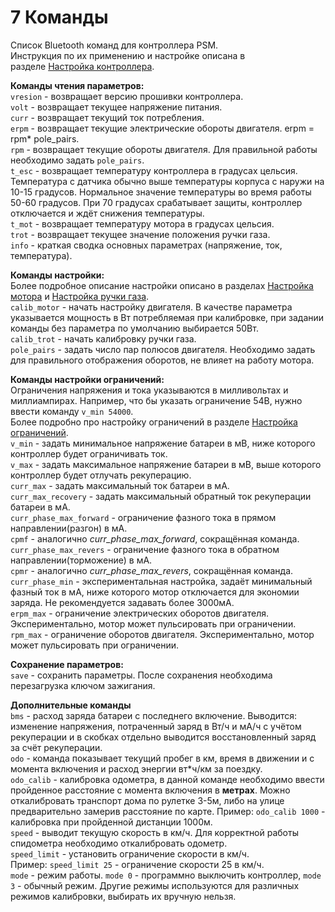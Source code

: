 # 7 Команды
Список Bluetooth команд для контроллера PSM.  
Инструкция по их применению и настройке описана в разделе [Настройка контроллера](https://forum.impmotors.ru/d/9-nastroyka-kontrollera).

**Команды чтения параметров:**  
`vresion` - возвращает версию прошивки контроллера.  
`volt` - возвращает текущее напряжение питания.  
`curr` - возвращает текущий ток потребления.  
`erpm` - возвращает текущие электрические обороты двигателя. erpm = rpm* pole_pairs.  
`rpm` - возвращает текущие обороты двигателя. Для правильной работы необходимо задать `pole_pairs`.  
`t_esc` - возвращает температуру контроллера в градусах цельсия. Температура с датчика обычно выше температуры корпуса с наружи на 10-15 градусов. Нормальное значение температуры во время работы 50-60 градусов. При 70 градусах срабатывает защиты, контроллер отключается и ждёт снижения температуры.  
`t_mot` - возвращает температуру мотора в градусах цельсия.  
`trot` - возвращает текущее значение положения ручки газа.  
`info` - краткая сводка основных параметрах (напряжение, ток, температура).

**Команды настройки:**  
Более подробное описание настройки описано в разделах [Настройка мотора](https://forum.impmotors.ru/d/8-nastroyka-motor) и [Настройка ручки газа](https://forum.impmotors.ru/d/7-nastroyka-ruchki-gaza).  
`calib_motor` - начать настройку двигателя. В качестве параметра указывается мощность в Вт потребляемая при калибровке, при задании команды без параметра по умолчанию выбирается 50Вт.  
`calib_trot` - начать калибровку ручки газа.  
`pole_pairs` - задать число пар полюсов двигателя. Необходимо задать для правильного отображения оборотов, не влияет на работу мотора.

**Команды настройки ограничений:**  
Ограничения напряжения и тока указываются в милливольтах и миллиампирах. Например, что бы указать ограничение 54В, нужно ввести команду `v_min 54000`.  
Более подробно про настройку ограничений в разделе [Настройка ограничений](https://forum.impmotors.ru/d/6-nastroyka-ogranicheniy-toka).  
`v_min` - задать минимальное напряжение батареи в мВ, ниже которого контроллер будет ограничивать ток.  
`v_max` - задать максимальное напряжение батареи в мВ, выше которого контроллер будет отлучать рекуперацию.  
`curr_max` - задать максимальный ток батареи в мА.  
`curr_max_recovery` - задать максимальный обратный ток рекуперации батареи в мА.  
`curr_phase_max_forward` - ограничение фазного тока в прямом направлении(разгон) в мА.  
`cpmf` - аналогично _curr_phase_max_forward_, сокращённая команда.  
`curr_phase_max_revers` - ограничение фазного тока в обратном направлении(торможение) в мА.  
`cpmr` - аналогично _curr_phase_max_revers_, сокращённая команда.  
`curr_phase_min` - экспериментальная настройка, задаёт минимальный фазный ток в мА, ниже которого мотор отключается для экономии заряда. Не рекомендуется задавать более 3000мА.  
`erpm_max` - ограничение электрических оборотов двигателя. Экспериментально, мотор может пульсировать при ограничении.  
`rpm_max` - ограничение оборотов двигателя. Экспериментально, мотор может пульсировать при ограничении.

**Сохранение параметров:**  
`save` - сохранить параметры. После сохранения необходима перезагрузка ключом зажигания.

**Дополнительные команды**  
`bms` - расход заряда батареи с последнего включение. Выводится: изменение напряжения, потраченный заряд в Вт/ч и мА/ч с учётом рекуперации и в скобках отдельно выводится восстановленный заряд за счёт рекуперации.  
`odo` - команда показывает текущий пробег в км, время в движении и с момента включения и расход энергии вт*ч/км за поездку.  
`odo_calib` - калибровка одометра, в данной команде необходимо ввести пройденное расстояние с момента включения в **метрах**. Можно откалибровать транспорт дома по рулетке 3-5м, либо на улице предварительно замерив расстояние по карте. Пример: `odo_calib 1000` - калибровка при пройденной дистанции 1000м.  
`speed` - выводит текущую скорость в км/ч. Для корректной работы спидометра необходимо откалибровать одометр.  
`speed_limit` - установить ограничение скорости в км/ч. Пример: `speed_limit 25` - ограничение скорости 25 в км/ч.  
`mode` - режим работы. `mode 0` - программно выключить контроллер, `mode 3` - обычный режим. Другие режимы используются для различных режимов калибровки, выбирать их вручную нельзя.